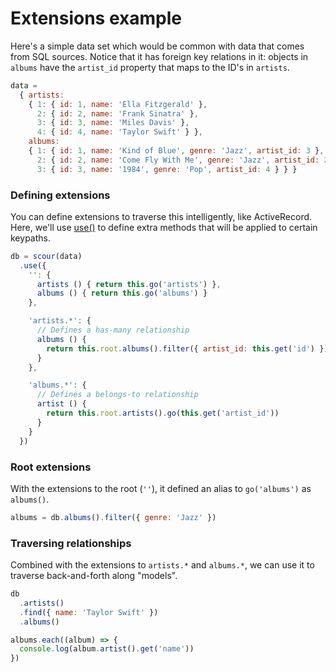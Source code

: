 # Extensions example

Here's a simple data set which would be common with data that comes from SQL
sources. Notice that it has foreign key relations in it: objects in `albums`
have the `artist_id` property that maps to the ID's in `artists`.

```js
data =
  { artists:
    { 1: { id: 1, name: 'Ella Fitzgerald' },
      2: { id: 2, name: 'Frank Sinatra' },
      3: { id: 3, name: 'Miles Davis' },
      4: { id: 4, name: 'Taylor Swift' } },
    albums:
    { 1: { id: 1, name: 'Kind of Blue', genre: 'Jazz', artist_id: 3 },
      2: { id: 2, name: 'Come Fly With Me', genre: 'Jazz', artist_id: 2 },
      3: { id: 3, name: '1984', genre: 'Pop', artist_id: 4 } } }
```

### Defining extensions

You can define extensions to traverse this intelligently, like ActiveRecord.
Here, we'll use [use()](../README.md#use) to define extra methods that will
be applied to certain keypaths.

```js
db = scour(data)
  .use({
    '': {
      artists () { return this.go('artists') },
      albums () { return this.go('albums') }
    },

    'artists.*': {
      // Defines a has-many relationship
      albums () {
        return this.root.albums().filter({ artist_id: this.get('id') })
      }
    },

    'albums.*': {
      // Defines a belongs-to relationship
      artist () {
        return this.root.artists().go(this.get('artist_id'))
      }
    }
  })
```

### Root extensions

With the extensions to the root (`''`), it defined an alias to `go('albums')`
as `albums()`.

```js
albums = db.albums().filter({ genre: 'Jazz' })
```

### Traversing relationships

Combined with the extensions to `artists.*` and `albums.*`, we can use it to
traverse back-and-forth along "models".

```js
db
  .artists()
  .find({ name: 'Taylor Swift' })
  .albums()
```

```js
albums.each((album) => {
  console.log(album.artist().get('name'))
})
```
